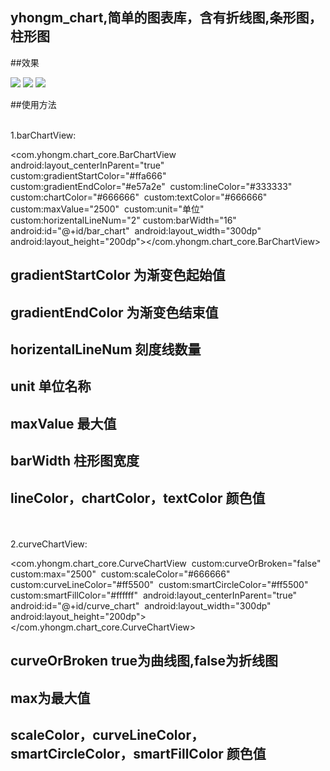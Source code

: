  ## yhongm_chart,简单的图表库，含有折线图,条形图，柱形图
 
 ##效果
 
<img src="/preview/Screenshot_1491750474.png">
<img src="/preview/Screenshot_1491750643.png">
<img src="/preview/Screenshot_1491750379.png">

 ##使用方法
 
</br>
1.barChartView:

<com.yhongm.chart_core.BarChartView     android:layout_centerInParent="true"     custom:gradientStartColor="#ffa666"     custom:gradientEndColor="#e57a2e"     custom:lineColor="#333333"     custom:chartColor="#666666"     custom:textColor="#666666"     custom:maxValue="2500"     custom:unit="单位"     custom:horizentalLineNum="2"
    custom:barWidth="16"     android:id="@+id/bar_chart"     android:layout_width="300dp"     android:layout_height="200dp"></com.yhongm.chart_core.BarChartView>
	
 ## gradientStartColor 为渐变色起始值
 ## gradientEndColor 为渐变色结束值
 ## horizentalLineNum 刻度线数量
 ## unit 单位名称
 ## maxValue 最大值
 ## barWidth 柱形图宽度
 ## lineColor，chartColor，textColor 颜色值
	
</br>
</br>
2.curveChartView:

<com.yhongm.chart_core.CurveChartView     custom:curveOrBroken="false"     custom:max="2500"     custom:scaleColor="#666666"     custom:curveLineColor="#ff5500"     custom:smartCircleColor="#ff5500"     custom:smartFillColor="#ffffff"     android:layout_centerInParent="true"     android:id="@+id/curve_chart"     android:layout_width="300dp"     android:layout_height="200dp"> </com.yhongm.chart_core.CurveChartView>
 
  ## curveOrBroken true为曲线图,false为折线图
  ## max为最大值
  ## scaleColor，curveLineColor，smartCircleColor，smartFillColor 颜色值


